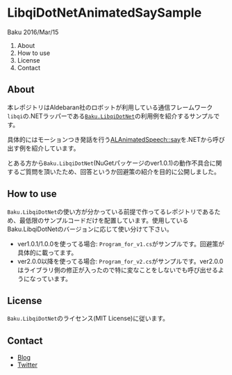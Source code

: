 # LibqiDotNetAnimatedSaySample


Baku
2016/Mar/15

1. About
2. How to use
3. License
4. Contact


## About
本レポジトリはAldebaran社のロボットが利用している通信フレームワーク`libqi`の.NETラッパーである[`Baku.LibqiDotNet`](https://github.com/malaybaku/BakuLibQiDotNet)の利用例を紹介するサンプルです。

具体的にはモーションつき発話を行う[ALAnimatedSpeech::say](http://doc.aldebaran.com/2-1/naoqi/audio/alanimatedspeech-api.html#ALAnimatedSpeechProxy::say__ssCR)を.NETから呼び出す例を紹介しています。

とある方から`Baku.LibqiDotNet`(NuGetパッケージのver1.0.1)の動作不具合に関するご質問を頂いたため、回答というか回避策の紹介を目的に公開しました。


## How to use

`Baku.LibqiDotNet`の使い方が分かっている前提で作ってるレポジトリであるため、最低限のサンプルコードだけを配置しています。使用しているBaku.LibqiDotNetのバージョンに応じて使い分けて下さい。

- ver1.0.1/1.0.0を使ってる場合: `Program_for_v1.cs`がサンプルです。回避策が具体的に載ってます。
- ver2.0.0以降を使ってる場合: `Program_for_v2.cs`がサンプルです。ver2.0.0はライブラリ側の修正が入ったので特に変なことをしないでも呼び出せるようになっています。



## License
`Baku.LibqiDotNet`のライセンス(MIT License)に従います。

## Contact

- [Blog](http://www.baku-dreameater.net/)
- [Twitter](https://twitter.com/baku_dreameater)

